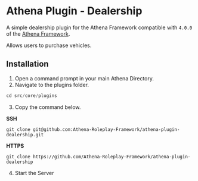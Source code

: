 # Athena Plugin - Dealership

A simple dealership plugin for the Athena Framework compatible with `4.0.0` of the [Athena Framework](https://athenaframework.com/).

Allows users to purchase vehicles.

## Installation

1. Open a command prompt in your main Athena Directory.
2. Navigate to the plugins folder.

```ts
cd src/core/plugins
```

3. Copy the command below.

**SSH**

```
git clone git@github.com:Athena-Roleplay-Framework/athena-plugin-dealership.git
```

**HTTPS**
```
git clone https://github.com/Athena-Roleplay-Framework/athena-plugin-dealership
```

4. Start the Server
